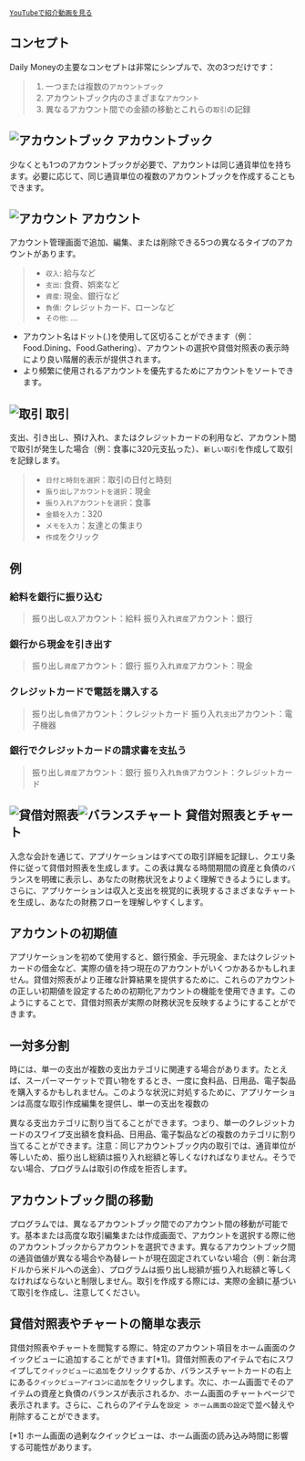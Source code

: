 
[`YouTubeで紹介動画を見る`](https://youtu.be/f0Go7GgXgCk)

## コンセプト

Daily Moneyの主要なコンセプトは非常にシンプルで、次の3つだけです：

> 1. 一つまたは複数の`アカウントブック`
> 2. アカウントブック内のさまざまな`アカウント`
> 3. 異なるアカウント間での金額の移動とこれらの`取引`の記録

## ![アカウントブック](icon:///notebook-multiple) アカウントブック

少なくとも1つのアカウントブックが必要で、アカウントは同じ通貨単位を持ちます。必要に応じて、同じ通貨単位の複数のアカウントブックを作成することもできます。

## ![アカウント](icon:///bookmark-multiple) アカウント

アカウント管理画面で追加、編集、または削除できる5つの異なるタイプのアカウントがあります。

> - `収入`: 給与など
> - `支出`: 食費、娯楽など
> - `資産`: 現金、銀行など
> - `負債`: クレジットカード、ローンなど
> - `その他`: ...

* アカウント名はドット(.)を使用して区切ることができます（例：Food.Dining、Food.Gathering）、アカウントの選択や貸借対照表の表示時により良い階層的表示が提供されます。
* より頻繁に使用されるアカウントを優先するためにアカウントをソートできます。

## ![取引](icon:///receipt) 取引

支出、引き出し、預け入れ、またはクレジットカードの利用など、アカウント間で取引が発生した場合（例：食事に320元支払った）、`新しい取引`を作成して取引を記録します。
> - `日付と時刻を選択`：取引の日付と時刻
> - `振り出しアカウントを選択`：現金
> - `振り入れアカウントを選択`：食事
> - `金額を入力`：320
> - `メモを入力`：友達との集まり
> - `作成`をクリック

## 例

### 給料を銀行に振り込む

> 振り出し`収入`アカウント：給料
> 振り入れ`資産`アカウント：銀行

### 銀行から現金を引き出す

> 振り出し`資産`アカウント：銀行
> 振り入れ`資産`アカウント：現金

### クレジットカードで電話を購入する

> 振り出し`負債`アカウント：クレジットカード
> 振り入れ`支出`アカウント：電子機器

### 銀行でクレジットカードの請求書を支払う

> 振り出し`資産`アカウント：銀行
> 振り入れ`負債`アカウント：クレジットカード

## ![貸借対照表](icon:///scale-balance)![バランスチャート](icon:///chart-pie) 貸借対照表とチャート

入念な会計を通じて、アプリケーションはすべての取引詳細を記録し、クエリ条件に従って貸借対照表を生成します。この表は異なる時間期間の資産と負債のバランスを明確に表示し、あなたの財務状況をよりよく理解できるようにします。さらに、アプリケーションは収入と支出を視覚的に表現するさまざまなチャートを生成し、あなたの財務フローを理解しやすくします。

## アカウントの初期値

アプリケーションを初めて使用すると、銀行預金、手元現金、またはクレジットカードの借金など、実際の値を持つ現在のアカウントがいくつかあるかもしれません。貸借対照表がより正確な計算結果を提供するために、これらのアカウントの正しい初期値を設定するための初期化アカウントの機能を使用できます。このようにすることで、貸借対照表が実際の財務状況を反映するようにすることができます。

## 一対多分割

時には、単一の支出が複数の支出カテゴリに関連する場合があります。たとえば、スーパーマーケットで買い物をするとき、一度に食料品、日用品、電子製品を購入するかもしれません。このような状況に対処するために、アプリケーションは高度な取引作成編集を提供し、単一の支出を複数の

異なる支出カテゴリに割り当てることができます。つまり、単一のクレジットカードのスワイプ支出額を食料品、日用品、電子製品などの複数のカテゴリに割り当てることができます。注意：同じアカウントブック内の取引では、通貨単位が等しいため、振り出し総額は振り入れ総額と等しくなければなりません。そうでない場合、プログラムは取引の作成を拒否します。

## アカウントブック間の移動

プログラムでは、異なるアカウントブック間でのアカウント間の移動が可能です。基本または高度な取引編集または作成画面で、アカウントを選択する際に他のアカウントブックからアカウントを選択できます。異なるアカウントブック間の通貨価値が異なる場合や為替レートが現在固定されていない場合（例：新台湾ドルから米ドルへの送金）、プログラムは振り出し総額が振り入れ総額と等しくなければならないと制限しません。取引を作成する際には、実際の金額に基づいて取引を作成し、注意してください。

## 貸借対照表やチャートの簡単な表示

貸借対照表やチャートを閲覧する際に、特定のアカウント項目をホーム画面のクイックビューに追加することができます[*1]。貸借対照表のアイテムで右にスワイプして`クイックビューに追加`をクリックするか、バランスチャートカードの右上にある`クイックビューアイコンに追加`をクリックします。次に、ホーム画面でそのアイテムの資産と負債のバランスが表示されるか、ホーム画面のチャートページで表示されます。さらに、これらのアイテムを`設定 > ホーム画面の設定`で並べ替えや削除することができます。

[*1] ホーム画面の過剰なクイックビューは、ホーム画面の読み込み時間に影響する可能性があります。

